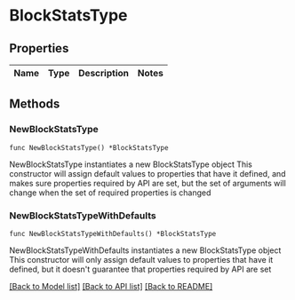 # BlockStatsType

## Properties

Name | Type | Description | Notes
------------ | ------------- | ------------- | -------------

## Methods

### NewBlockStatsType

`func NewBlockStatsType() *BlockStatsType`

NewBlockStatsType instantiates a new BlockStatsType object
This constructor will assign default values to properties that have it defined,
and makes sure properties required by API are set, but the set of arguments
will change when the set of required properties is changed

### NewBlockStatsTypeWithDefaults

`func NewBlockStatsTypeWithDefaults() *BlockStatsType`

NewBlockStatsTypeWithDefaults instantiates a new BlockStatsType object
This constructor will only assign default values to properties that have it defined,
but it doesn't guarantee that properties required by API are set


[[Back to Model list]](../README.md#documentation-for-models) [[Back to API list]](../README.md#documentation-for-api-endpoints) [[Back to README]](../README.md)


